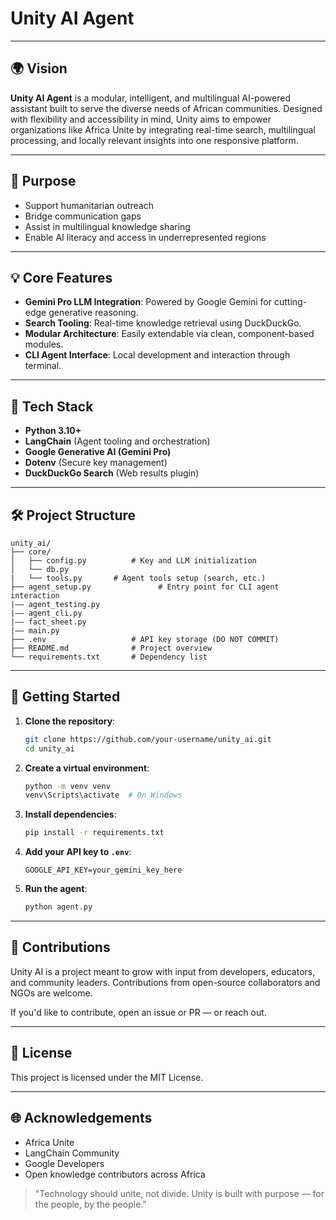 # Unity AI Agent

---

## 🌍 Vision

**Unity AI Agent** is a modular, intelligent, and multilingual AI-powered assistant built to serve the diverse needs of African communities. Designed with flexibility and accessibility in mind, Unity aims to empower organizations like Africa Unite by integrating real-time search, multilingual processing, and locally relevant insights into one responsive platform.

---

## 🎯 Purpose

* Support humanitarian outreach
* Bridge communication gaps
* Assist in multilingual knowledge sharing
* Enable AI literacy and access in underrepresented regions

---

## 💡 Core Features

* **Gemini Pro LLM Integration**: Powered by Google Gemini for cutting-edge generative reasoning.
* **Search Tooling**: Real-time knowledge retrieval using DuckDuckGo.
* **Modular Architecture**: Easily extendable via clean, component-based modules.
* **CLI Agent Interface**: Local development and interaction through terminal.

---

## 🧱 Tech Stack

* **Python 3.10+**
* **LangChain** (Agent tooling and orchestration)
* **Google Generative AI (Gemini Pro)**
* **Dotenv** (Secure key management)
* **DuckDuckGo Search** (Web results plugin)

---

## 🛠️ Project Structure

```
unity_ai/
├── core/
│   ├── config.py          # Key and LLM initialization
│   └── db.py
|   └── tools.py       # Agent tools setup (search, etc.)
├── agent_setup.py               # Entry point for CLI agent interaction
|—— agent_testing.py
|—— agent_cli.py
|—— fact_sheet.py
|—— main.py
├── .env                   # API key storage (DO NOT COMMIT)
├── README.md              # Project overview
└── requirements.txt       # Dependency list
```

---

## 🚀 Getting Started

1. **Clone the repository**:

   ```bash
   git clone https://github.com/your-username/unity_ai.git
   cd unity_ai
   ```
2. **Create a virtual environment**:

   ```bash
   python -m venv venv
   venv\Scripts\activate  # On Windows
   ```
3. **Install dependencies**:

   ```bash
   pip install -r requirements.txt
   ```
4. **Add your API key to `.env`**:

   ```env
   GOOGLE_API_KEY=your_gemini_key_here
   ```
5. **Run the agent**:

   ```bash
   python agent.py
   ```

---

## 🤝 Contributions

Unity AI is a project meant to grow with input from developers, educators, and community leaders. Contributions from open-source collaborators and NGOs are welcome.

If you'd like to contribute, open an issue or PR — or reach out.

---

## 📜 License

This project is licensed under the MIT License.

---

## 🌐 Acknowledgements

* Africa Unite
* LangChain Community
* Google Developers
* Open knowledge contributors across Africa

> "Technology should unite, not divide. Unity is built with purpose — for the people, by the people."

